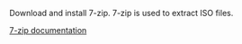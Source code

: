 Download and install 7-zip. 7-zip is used to extract ISO files.

[7-zip documentation](https://7-zip.org/)